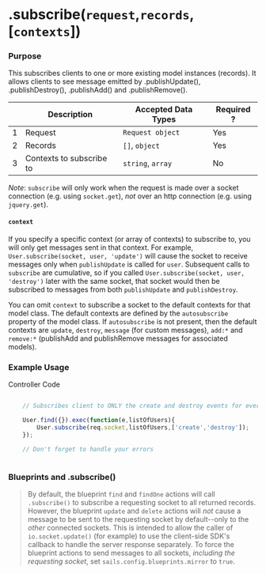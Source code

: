 # .subscribe(`request`,`records`,[`contexts`])

### Purpose
This subscribes clients to one or more existing model instances (records).  It allows clients to see message emitted by .publishUpdate(), .publishDestroy(), .publishAdd() and .publishRemove().

|   |     Description     | Accepted Data Types | Required ? |
|---|---------------------|---------------------|------------|
| 1 | Request   | `Request object`  | Yes        |
| 2 | Records          | `[]`, `object` | Yes        |
| 3 | Contexts to subscribe to | `string`, `array` |  No |

*Note*: `subscribe` will only work when the request is made over a socket connection (e.g. using `socket.get`), *not* over an http connection (e.g. using `jquery.get`).

#### `context`

If you specify a specific context (or array of contexts) to subscribe to, you will only get messages sent in that context.  For example, `User.subscribe(socket, user, 'update')` will cause the socket to receive messages only when `publishUpdate` is called for `user`.  Subsequent calls to `subscribe` are cumulative, so if you called `User.subscribe(socket, user, 'destroy')` later with the same socket, that socket would then be subscribed to messages from both `publishUpdate` and `publishDestroy`.  

You can omit `context` to subscribe a socket to the default contexts for that model class.  The default contexts are defined by the `autosubscribe` property of the model class.  If `autosubscribe` is not present, then the default contexts are `update`, `destroy`, `message` (for custom messages), `add:*` and `remove:*` (publishAdd and publishRemove messages for associated models).

### Example Usage
Controller Code
```javascript

    // Subscribes client to ONLY the create and destroy events for every `User` record.

    User.find({}).exec(function(e,listOfUsers){
        User.subscribe(req.socket,listOfUsers,['create','destroy']);
    });
    
    // Don't forget to handle your errors
    
```

### Blueprints and .subscribe()
> By default, the blueprint `find` and `findOne` actions will call `.subscribe()` to subscribe a requesting socket to all returned records.  However, the blueprint `update` and `delete` actions will *not* cause a message to be sent to the requesting socket by default--only to the *other* connected sockets.  This is intended to allow the caller of `io.socket.update()` (for example) to use the client-side SDK's callback to handle the server response separately.  To force the blueprint actions to send messages to all sockets, *including the requesting socket*, set `sails.config.blueprints.mirror` to `true`.

<docmeta name="uniqueID" value="subscribe342218">
<docmeta name="methodType" value="pubsub">
<docmeta name="importance" value="undefined">
<docmeta name="displayName" value=".subscribe()">

